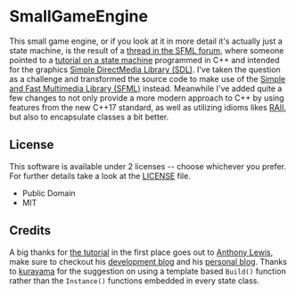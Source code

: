 # SmallGameEngine

This small game engine, or if you look at it in more detail it's actually just a state machine, is the result of a [thread in the SFML forum](https://en.sfml-dev.org/forums/index.php?topic=8536.0), where someone pointed to a [tutorial on a state machine](http://gamedevgeek.com/tutorials/managing-game-states-in-c/) programmed in C++ and intended for the graphics [Simple DirectMedia Library (SDL)](https://www.libsdl.org/). I've taken the question as a challenge and transformed the source code to make use of the [Simple and Fast Multimedia Library (SFML)](https://www.sfml-dev.org/) instead. Meanwhile I've added quite a few changes to not only provide a more modern approach to C++ by using features from the new C++17 standard, as well as utilizing idioms likes [RAII](https://bromeon.ch/articles/raii.html), but also to encapsulate classes a bit better.

## License

This software is available under 2 licenses -- choose whichever you prefer.  
For further details take a look at the [LICENSE](https://github.com/eXpl0it3r/SmallGameEngine/blob/master/LICENSE) file.

- Public Domain
- MIT

## Credits

A big thanks for [the tutorial](http://gamedevgeek.com/tutorials/managing-game-states-in-c/) in the first place goes out to [Anthony Lewis](https://anthonylewis.com/about/), make sure to checkout his [development blog](http://gamedevgeek.com/) and his [personal blog](https://anthonylewis.com/).
Thanks to [kurayama](https://en.sfml-dev.org/forums/index.php?action=profile;u=2646) for the suggestion on using a template based `Build()` function rather than the `Instance()` functions embedded in every state class.
